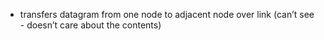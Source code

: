 - transfers datagram from one node to adjacent node over link (can’t see - doesn’t care about the contents)
